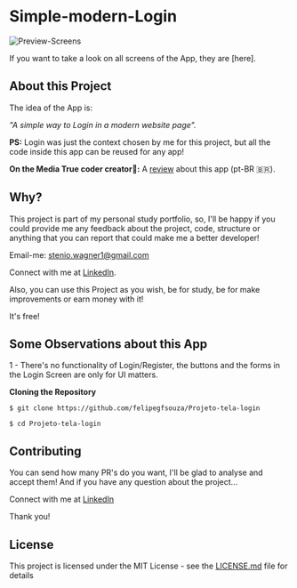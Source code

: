 # Simple-modern-Login

![Preview-Screens](https://user-images.githubusercontent.com/68368843/110578651-09f8ed80-8144-11eb-96df-90a7d54783e1.jpg)

If you want to take a look on all screens of the App, they are [here].

## About this Project

The idea of the App is:

_"A simple way to Login in a modern website page"._

**PS:** Login was just the context chosen by me for this project, but all the code inside this app can be reused for any app!

**On the Media True coder creator🤩:** A [review](https://youtube.com/watch?v=piG91X4sV2U) about this app (pt-BR 🇧🇷).

## Why?

This project is part of my personal study portfolio, so, I'll be happy if you could provide me any feedback about the project, code, structure or anything that you can report that could make me a better developer!

Email-me: stenio.wagner1@gmail.com

Connect with me at [LinkedIn](https://www.linkedin.com/in/felipe-gabriel-430a39208/).

Also, you can use this Project as you wish, be for study, be for make improvements or earn money with it!

It's free!

## Some Observations about this App

1 - There's no functionality of Login/Register, the buttons and the forms in the Login Screen are only for UI matters.

**Cloning the Repository**

```
$ git clone https://github.com/felipegfsouza/Projeto-tela-login

$ cd Projeto-tela-login
```

## Contributing

You can send how many PR's do you want, I'll be glad to analyse and accept them! And if you have any question about the project...


Connect with me at [LinkedIn](https://www.linkedin.com/in/felipe-gabriel-430a39208/)

Thank you!

## License

This project is licensed under the MIT License - see the [LICENSE.md](https://github.com/felipegfsouza/Projeto-tela-login/blob/main/LICENSE) file for details